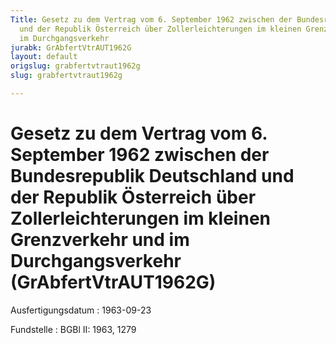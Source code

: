 ```yaml
---
Title: Gesetz zu dem Vertrag vom 6. September 1962 zwischen der Bundesrepublik Deutschland
  und der Republik Österreich über Zollerleichterungen im kleinen Grenzverkehr und
  im Durchgangsverkehr
jurabk: GrAbfertVtrAUT1962G
layout: default
origslug: grabfertvtraut1962g
slug: grabfertvtraut1962g

---
```


# Gesetz zu dem Vertrag vom 6. September 1962 zwischen der Bundesrepublik Deutschland und der Republik Österreich über Zollerleichterungen im kleinen Grenzverkehr und im Durchgangsverkehr (GrAbfertVtrAUT1962G)

Ausfertigungsdatum
:   1963-09-23

Fundstelle
:   BGBl II: 1963, 1279

